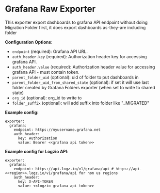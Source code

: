Grafana Raw Exporter
======================
This exporter export dashboards to grafana API endpoint without doing Migration Folder first,
it does export dashboards as-they-are including folder

**Configuration Options**:
* ```endpoint``` (required): Grafana API URL.
* ```auth_header.key``` (required): Authorization header key for accessing grafana API.
* ```auth_header.value``` (required): Authorization header value for accessing grafana API - must contain token.
* ```parent_folder_uid``` (optional): uid of folder to put dashboards in
* ```parent_folder_uid_from_shared_state``` (optional): if set it will use last folder created by Grafana Folders exporter (when set to write to shared state)
* ```org_id``` (optional): org_id to write to
* ```folder_suffix``` (optional): will add suffix into folder like "_MIGRATED"

**Example config**:
```
exporter:
  grafana:
    endpoint: https://myusername.grafana.net
    auth_header:
      key: Authorization
      value: Bearer <<grafana api token>>
```

**Example config for Logzio API**:
```
exporter:
  grafana:
    endpoint: https://api.logz.io/v1/grafana/api # https://api-<<region>>.logz.io/v1/grafana/api for non us regions
    auth_header:
      key: X-API-TOKEN
      value: <<logzio grafana api token>>
```
